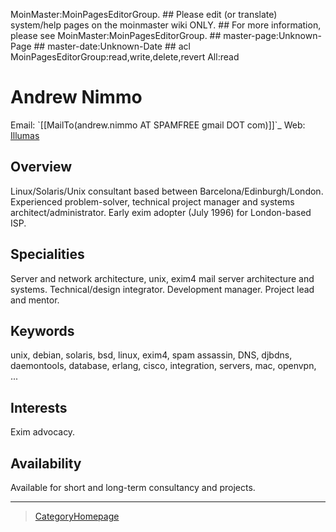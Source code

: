 MoinMaster:MoinPagesEditorGroup. \#\# Please edit (or translate)
system/help pages on the moinmaster wiki ONLY. \#\# For more
information, please see MoinMaster:MoinPagesEditorGroup. \#\#
master-page:Unknown-Page \#\# master-date:Unknown-Date \#\# acl
MoinPagesEditorGroup:read,write,delete,revert All:read

Andrew Nimmo
============

Email: \`[[MailTo(andrew.nimmo AT SPAMFREE gmail DOT com)]]\`\_ Web:
[Illumas](http://illumas.eu/)

Overview
--------

Linux/Solaris/Unix consultant based between Barcelona/Edinburgh/London.
Experienced problem-solver, technical project manager and systems
architect/administrator. Early exim adopter (July 1996) for London-based
ISP.

Specialities
------------

Server and network architecture, unix, exim4 mail server architecture
and systems. Technical/design integrator. Development manager. Project
lead and mentor.

Keywords
--------

unix, debian, solaris, bsd, linux, exim4, spam assassin, DNS, djbdns,
daemontools, database, erlang, cisco, integration, servers, mac,
openvpn, ...

Interests
---------

Exim advocacy.

Availability
------------

Available for short and long-term consultancy and projects.

* * * * *

> [CategoryHomepage](CategoryHomepage)

